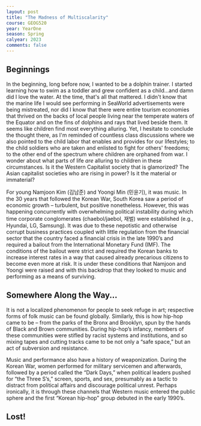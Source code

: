```yaml
---
layout: post
title: "The Madness of Multiscalarity"
course: GEOG520
year: YearOne
season: Spring
calyear: 2023
comments: false
---
```

## Beginnings
In the beginning, long before now, I wanted to be a dolphin trainer. I started learning how to swim as a toddler and grew confident as a child...and damn did I love the water. At the time, that's all that mattered. I didn't know that the marine life I would see performing in SeaWorld advertisements were being mistreated, nor did I know that there were entire tourism economies that thrived on the backs of local people living near the temperate waters of the Equator and on the fins of dolphins and rays that lived beside them. It seems like children find most everything alluring. Yet, I hesitate to conclude the thought there, as I'm reminded of countless class discussions where we also pointed to the child labor that enables and provides for our lifestyles; to the child soldiers who are taken and enlisted to fight for others' freedoms; to the other end of the spectrum where children are orphaned from war. I wonder about what parts of life *are* alluring to children in these circumstances. Is it the Western Capitalist society that is glamorized? The Asian capitalist societies who are rising in power? Is it the material or immaterial?

For young Namjoon Kim (김남준) and Yoongi Min (민윤기), it was music. In the 30 years that followed the Korean War, South Korea saw a period of economic growth – turbulent, but positive nonetheless. However, this was happening concurrently with overwhelming political instability during which time corporate conglomerates (chaebol/jaebol, 재벌) were established (e.g., Hyundai, LG, Samsung). It was due to these nepotistic and otherwise corrupt business practices coupled with little regulation from the financial sector that the country faced a financial crisis in the late 1990’s and required a bailout from the International Monetary Fund (IMF). The conditions of the bailout were strict and required the Korean banks to increase interest rates in a way that caused already precarious citizens to become even more at risk. It is under these conditions that Namjoon and Yoongi were raised and with this backdrop that they looked to music and performing as a means of surviving. 

## Somewhere Along the Way...
It is not a localized phenomenon for people to seek refuge in art; respective forms of folk music can be found globally. Similarly, this is how hip-hop came to be – from the parks of the Bronx and Brooklyn, spun by the hands of Black and Brown communities. During hip-hop’s infancy, members of these communities were stifled by racist systems and institutions, and so mixing tapes and cutting tracks came to be not only a “safe space,” but an act of subversion and resistance. 

Music and performance also have a history of weaponization. During the Korean War, women performed for military servicemen and afterwards, followed by a period called the “Dark Days,” when political leaders pushed for “the Three S’s,” screen, sports, and sex, presumably as a tactic to distract from political affairs and discourage political unrest. Perhaps ironically, it is through these channels that Western music entered the public sphere and the first “Korean hip-hop” group debuted in the early 1990’s.

## Lost!


